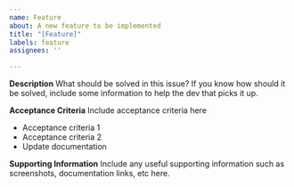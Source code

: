 ```yaml
---
name: Feature
about: A new feature to be implemented
title: "[Feature]"
labels: feature
assignees: ''

---
```


**Description**
What should be solved in this issue?  If you know how should it be solved, include some information to help the dev that picks it up.

**Acceptance Criteria**
Include acceptance criteria here
- Acceptance criteria 1
- Acceptance criteria 2
- Update documentation

**Supporting Information**
Include any useful supporting information such as screenshots, documentation links, etc here.

